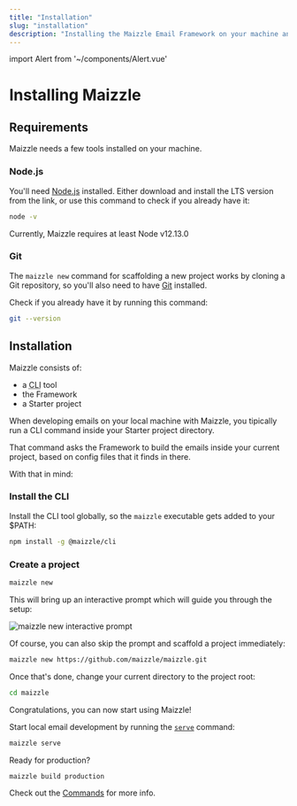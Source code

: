 ```yaml
---
title: "Installation"
slug: "installation"
description: "Installing the Maizzle Email Framework on your machine and creating a new project"
---
```


import Alert from '~/components/Alert.vue'

# Installing Maizzle

## Requirements

Maizzle needs a few tools installed on your machine.

### Node.js

You'll need [Node.js](https://nodejs.org/en/download/) installed. Either download and install the LTS version from the link, or use this command to check if you already have it:

```bash
node -v
```

<alert>Currently, Maizzle requires at least Node v12.13.0</alert>

### Git

The `maizzle new` command for scaffolding a new project works by cloning a Git repository, so you'll also need to have [Git](https://help.github.com/en/articles/set-up-git#setting-up-git) installed. 

Check if you already have it by running this command:

```bash
git --version
```

## Installation

Maizzle consists of:

- a <abbr title="Command Line Interface">CLI</abbr> tool
- the Framework
- a Starter project

When developing emails on your local machine with Maizzle, you tipically run a CLI command inside your Starter project directory. 

That command asks the Framework to build the emails inside your current project, based on config files that it finds in there.

With that in mind:

### Install the CLI

Install the CLI tool globally, so the `maizzle` executable gets added to your $PATH:

```bash
npm install -g @maizzle/cli
```

### Create a project

```bash
maizzle new
```

This will bring up an interactive prompt which will guide you through the setup:

![maizzle new interactive prompt](https://raw.githubusercontent.com/maizzle/cli/master/preview.gif)

Of course, you can also skip the prompt and scaffold a project immediately:

```bash
maizzle new https://github.com/maizzle/maizzle.git
```

Once that's done, change your current directory to the project root: 

```bash
cd maizzle
```

Congratulations, you can now start using Maizzle! 

Start local email development by running the [`serve`](/docs/commands/#serve) command:

```bash
maizzle serve
```

Ready for production?

```bash
maizzle build production
```

Check out the [Commands](/docs/commands/) for more info.
